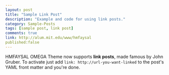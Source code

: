 ```yaml
---
layout: post
title: "Sample Link Post"
description: "Example and code for using link posts."
category: Sample-Posts
tags: [sample post, link post]
comments: true
link: http://alum.mit.edu/www/hmfaysal
published:false
---
```


HMFAYSAL OMEGA Theme now supports **link posts**, made famous by John Gruber. To activate just add `link: http://url-you-want-linked` to the post's YAML front matter and you're done.